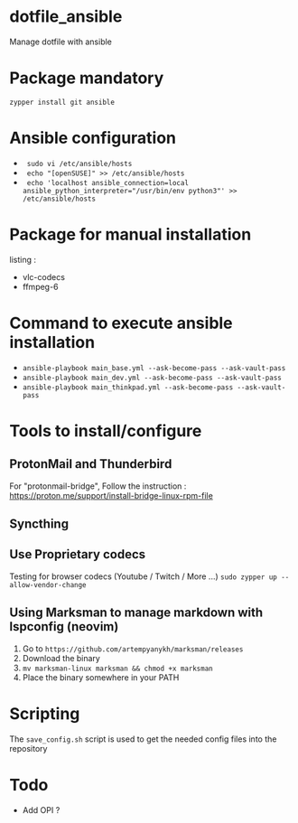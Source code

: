 # dotfile_ansible
Manage dotfile with ansible


# Package mandatory 
`zypper install git ansible` 


# Ansible configuration
- ` sudo vi /etc/ansible/hosts` 
- ` echo "[openSUSE]" >> /etc/ansible/hosts` 
- ` echo 'localhost ansible_connection=local ansible_python_interpreter="/usr/bin/env python3"' >> /etc/ansible/hosts` 


# Package for manual installation

listing :
- vlc-codecs
- ffmpeg-6

# Command to execute ansible installation 

- `ansible-playbook main_base.yml --ask-become-pass --ask-vault-pass`
- `ansible-playbook main_dev.yml --ask-become-pass --ask-vault-pass`
- `ansible-playbook main_thinkpad.yml --ask-become-pass --ask-vault-pass`


# Tools to install/configure

## ProtonMail and Thunderbird 

For "protonmail-bridge", Follow the instruction : https://proton.me/support/install-bridge-linux-rpm-file

## Syncthing


## Use Proprietary codecs

Testing for browser codecs (Youtube / Twitch / More ...)
`sudo zypper up --allow-vendor-change`

## Using Marksman to manage markdown with lspconfig (neovim)

1. Go to `https://github.com/artempyanykh/marksman/releases`
2. Download the binary
3. `mv marksman-linux marksman && chmod +x marksman`
4. Place the binary somewhere in your PATH


# Scripting

The `save_config.sh` script is used to get the needed config files into the repository

# Todo 

- Add OPI ?
